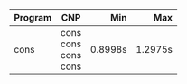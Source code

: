 Program | CNP | Min | Max
--- | --- | ---: | ---:
cons | cons<br/>cons<br/>cons<br/>cons | 0.8998s | 1.2975s
